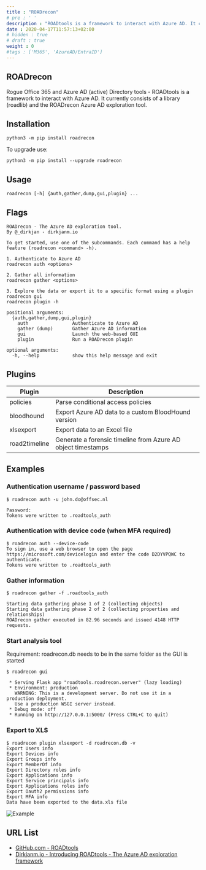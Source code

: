 ```yaml
---
title : "ROADrecon"
# pre : ' '
description : "ROADtools is a framework to interact with Azure AD. It currently consists of a library (roadlib) and the ROADrecon Azure AD exploration tool."
date : 2020-04-17T11:57:13+02:00
# hidden : true
# draft : true
weight : 0
#tags : ['M365', 'AzureAD/EntraID']
---
```


## ROADrecon

Rogue Office 365 and Azure AD (active) Directory tools - ROADtools is a framework to interact with Azure AD. It currently consists of a library (roadlib) and the ROADrecon Azure AD exploration tool.

## Installation

```plain
python3 -m pip install roadrecon
```

To upgrade use:

```plain
python3 -m pip install --upgrade roadrecon
```

## Usage

```plain
roadrecon [-h] {auth,gather,dump,gui,plugin} ...
```

## Flags

```plain
ROADrecon - The Azure AD exploration tool.
By @_dirkjan - dirkjanm.io

To get started, use one of the subcommands. Each command has a help feature (roadrecon <command> -h).

1. Authenticate to Azure AD
roadrecon auth <options>

2. Gather all information
roadrecon gather <options>

3. Explore the data or export it to a specific format using a plugin
roadrecon gui
roadrecon plugin -h

positional arguments:
  {auth,gather,dump,gui,plugin}
    auth                Authenticate to Azure AD
    gather (dump)       Gather Azure AD information
    gui                 Launch the web-based GUI
    plugin              Run a ROADrecon plugin

optional arguments:
  -h, --help            show this help message and exit
```

## Plugins

| Plugin        | Description                                                  |
| ------------- | ------------------------------------------------------------ |
| policies      | Parse conditional access policies                            |
| bloodhound    | Export Azure AD data to a custom BloodHound version          |
| xlsexport     | Export data to an Excel file                                 |
| road2timeline | Generate a forensic timeline from Azure AD object timestamps |

## Examples

### Authentication username / password based

```plain
$ roadrecon auth -u john.do@offsec.nl

Password:
Tokens were written to .roadtools_auth
```

### Authentication with device code (when MFA required)

```plain
$ roadrecon auth --device-code
To sign in, use a web browser to open the page https://microsoft.com/devicelogin and enter the code D2DYVPQWC to authenticate.
Tokens were written to .roadtools_auth
```

### Gather information

```plain
$ roadrecon gather -f .roadtools_auth

Starting data gathering phase 1 of 2 (collecting objects)
Starting data gathering phase 2 of 2 (collecting properties and relationships)
ROADrecon gather executed in 82.96 seconds and issued 4148 HTTP requests.
```

### Start analysis tool

Requirement: roadrecon.db needs to be in the same folder as the GUI is started

```plain
$ roadrecon gui

 * Serving Flask app "roadtools.roadrecon.server" (lazy loading)
 * Environment: production
   WARNING: This is a development server. Do not use it in a production deployment.
   Use a production WSGI server instead.
 * Debug mode: off
 * Running on http://127.0.0.1:5000/ (Press CTRL+C to quit)
```

### Export to XLS

```plain
$ roadrecon plugin xlsexport -d roadrecon.db -v
Export Users info
Export Devices info
Export Groups info
Export MemberOf info
Export Directory roles info
Export Applications info
Export Service principals info
Export Applications roles info
Export Oauth2 permissions info
Export MFA info
Data have been exported to the data.xls file
```

![Example](images/example1.png)

## URL List

- [GitHub.com - ROADtools](https://github.com/dirkjanm/ROADtools)
- [Dirkjanm.io - Introducing ROADtools - The Azure AD exploration framework](https://dirkjanm.io/introducing-roadtools-and-roadrecon-azure-ad-exploration-framework/)
